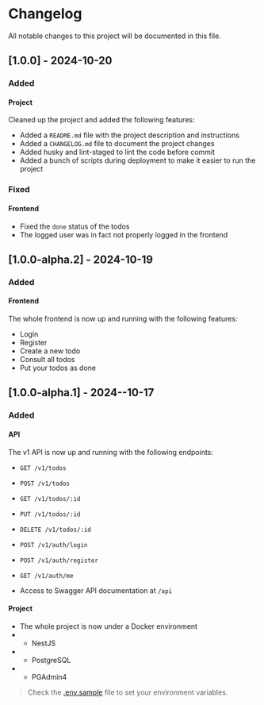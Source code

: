 # Changelog

All notable changes to this project will be documented in this file.

## [1.0.0] - 2024-10-20

### Added

#### Project

Cleaned up the project and added the following features:

- Added a `README.md` file with the project description and instructions
- Added a `CHANGELOG.md` file to document the project changes
- Added husky and lint-staged to lint the code before commit
- Added a bunch of scripts during deployment to make it easier to run the project

### Fixed

#### Frontend

- Fixed the `done` status of the todos
- The logged user was in fact not properly logged in the frontend

## [1.0.0-alpha.2] - 2024-10-19

### Added

#### Frontend

The whole frontend is now up and running with the following features:

- Login
- Register
- Create a new todo
- Consult all todos
- Put your todos as done

## [1.0.0-alpha.1] - 2024--10-17

### Added

#### API

The v1 API is now up and running with the following endpoints:

- `GET /v1/todos`
- `POST /v1/todos`
- `GET /v1/todos/:id`
- `PUT /v1/todos/:id`
- `DELETE /v1/todos/:id`

- `POST /v1/auth/login`
- `POST /v1/auth/register`
- `GET /v1/auth/me`

- Access to Swagger API documentation at `/api`

#### Project

- The whole project is now under a Docker environment
- - NestJS
- - PostgreSQL
- - PGAdmin4

> Check the [.env.sample](.env.sample) file to set your environment variables.
